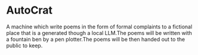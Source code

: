 # AutoCrat
 A machine which write poems in the form of formal complaints to a fictional place that is a generated though a local LLM.The poems will be written with a fountain ben by a pen plotter.The poems will be then handed out to the public to keep.
